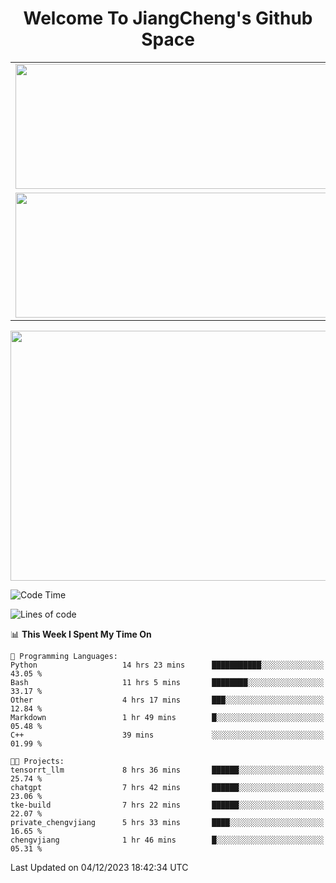 <h1 align="center">Welcome To JiangCheng's Github Space</h1>

<table align="center" frame="void" rules="none" >
  <tr>
    <td>
      <div align="center"> <img height="200px" width="500px"  src="https://github-readme-stats.vercel.app/api?username=thisjiang&hide_title=true&hide_border=true&layout=compact&show_icons=trueline_height=21&text_color=000&icon_color=000&bg_color=0,ea6161,ffc64d,fffc4d,52fa5a&theme=graywhite" /> </div>
    </td>
    <td>
      <div align="center"> <img height="200px" width="500px" src="https://github-readme-stats.vercel.app/api/top-langs/?username=thisjiang&hide_title=true&hide_border=true&layout=compact&langs_count=6&text_color=000&icon_color=fff&bg_color=0,52fa5a,4dfcff,c64dff&theme=graywhite" /> </div>
    </td>
  </tr>
  <tr>
    <td>
      <div align="center"> <img height="200px" width="500px" src="https://github-readme-streak-stats.herokuapp.com/?user=thisjiang&hide_title=true&hide_border=true&layout=compact&langs_count=6" /> </div>
    </td>
    <td>
      <div align="center"> 
      <a href="https://github.com/" target="_blank"><img style="margin: 10px" src="https://profilinator.rishav.dev/skills-assets/git-scm-icon.svg" alt="Git" height="50" /></a>  
      <a href="https://www.linux.org/" target="_blank"><img style="margin: 10px" src="https://profilinator.rishav.dev/skills-assets/linux-original.svg" alt="Linux" height="50" /></a>  
      <a href="https://www.gnu.org/software/bash/" target="_blank"><img style="margin: 10px" src="https://profilinator.rishav.dev/skills-assets/gnu_bash-icon.svg" alt="Bash" height="50" /></a>  
      </div>
    </td>
  </tr>
</table>

<div align="center"> <img height="400px" width="1000px" src="https://github-readme-activity-graph.cyclic.app/graph?username=thisjiang&theme=react&hide_title=true&hide_border=true&layout=compact&langs_count=6" /> </div></td>

<!--START_SECTION:waka-->
![Code Time](http://img.shields.io/badge/Code%20Time-568%20hrs%2034%20mins-blue)

![Lines of code](https://img.shields.io/badge/From%20Hello%20World%20I%27ve%20Written-752.8%20thousand%20lines%20of%20code-blue)

📊 **This Week I Spent My Time On** 

```text
💬 Programming Languages: 
Python                   14 hrs 23 mins      ███████████░░░░░░░░░░░░░░   43.05 % 
Bash                     11 hrs 5 mins       ████████░░░░░░░░░░░░░░░░░   33.17 % 
Other                    4 hrs 17 mins       ███░░░░░░░░░░░░░░░░░░░░░░   12.84 % 
Markdown                 1 hr 49 mins        █░░░░░░░░░░░░░░░░░░░░░░░░   05.48 % 
C++                      39 mins             ░░░░░░░░░░░░░░░░░░░░░░░░░   01.99 % 

🐱‍💻 Projects: 
tensorrt_llm             8 hrs 36 mins       ██████░░░░░░░░░░░░░░░░░░░   25.74 % 
chatgpt                  7 hrs 42 mins       ██████░░░░░░░░░░░░░░░░░░░   23.06 % 
tke-build                7 hrs 22 mins       ██████░░░░░░░░░░░░░░░░░░░   22.07 % 
private_chengvjiang      5 hrs 33 mins       ████░░░░░░░░░░░░░░░░░░░░░   16.65 % 
chengvjiang              1 hr 46 mins        █░░░░░░░░░░░░░░░░░░░░░░░░   05.31 % 
```


 Last Updated on 04/12/2023 18:42:34 UTC
<!--END_SECTION:waka-->
